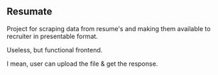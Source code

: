 ## Resumate 

Project for scraping data from resume's and making them available to recruiter in presentable format.

Useless, but functional frontend.

I mean, user can upload the file & get the response.